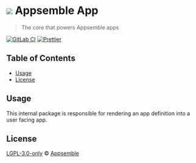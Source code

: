 # ![](https://gitlab.com/appsemble/appsemble/-/raw/0.34.1-test.2/config/assets/logo.svg) Appsemble App

> The core that powers Appsemble apps

[![GitLab CI](https://gitlab.com/appsemble/appsemble/badges/0.34.1-test.2/pipeline.svg)](https://gitlab.com/appsemble/appsemble/-/releases/0.34.1-test.2)
[![Prettier](https://img.shields.io/badge/code_style-prettier-ff69b4.svg)](https://prettier.io)

## Table of Contents

- [Usage](#usage)
- [License](#license)

## Usage

This internal package is responsible for rendering an app definition into a user facing app.

## License

[LGPL-3.0-only](https://gitlab.com/appsemble/appsemble/-/blob/0.34.1-test.2/LICENSE.md) ©
[Appsemble](https://appsemble.com)
